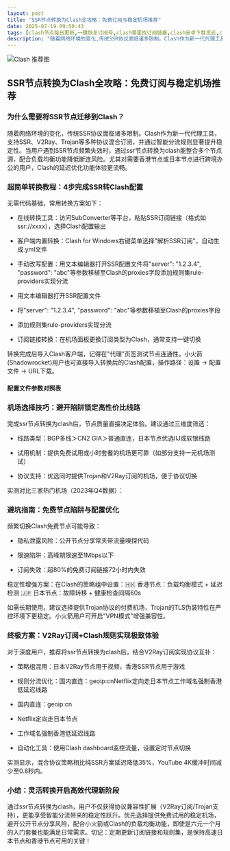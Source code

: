 ```yaml
---
layout: post
title: "SSR节点转换为Clash全攻略：免费订阅与稳定机场推荐"
date: 2025-07-19 09:50:43
tags: [clash节点每日更新,一键恢复订阅号,clash哪里找订阅链接,clash安卓下载觅云,clash流量购买网站,clash节点的购买]
description: "随着网络环境的变化,传统SSR协议面临诸多限制。Clash作为新一代代理工具,支持SSR、V2Ray、Trojan等多种协议混合订阅,并通过智能分流规则显著提升稳定性。当用户遇到SSR节点频繁失效时,通过ssr节点转换为clash能整合多个节点源,配合负载均衡功能降低断连风险。尤其对需要香港节点或日本节点进行跨境办公的用户,Clash的延迟优化功能体验更流畅。"
---
```


![Clash 推荐图](https://clashjd.github.io/assets/img/clash订阅节点购买.png)

## SSR节点转换为Clash全攻略：免费订阅与稳定机场推荐

### 为什么需要将SSR节点迁移到Clash？

随着网络环境的变化，传统SSR协议面临诸多限制。Clash作为新一代代理工具，支持SSR、V2Ray、Trojan等多种协议混合订阅，并通过智能分流规则显著提升稳定性。当用户遇到SSR节点频繁失效时，通过ssr节点转换为clash能整合多个节点源，配合负载均衡功能降低断连风险。尤其对需要香港节点或日本节点进行跨境办公的用户，Clash的延迟优化功能体验更流畅。

### 超简单转换教程：4步完成SSR转Clash配置

无需代码基础，常用转换方案如下：

- 在线转换工具：访问SubConverter等平台，粘贴SSR订阅链接（格式如ssr://xxxx），选择Clash配置输出

- 客户端内置转换：Clash for Windows右键菜单选择"解析SSR订阅"，自动生成.yml文件

- 手动改写配置：用文本编辑器打开SSR配置文件将"server": "1.2.3.4", "password": "abc"等参数移植至Clash的proxies字段添加规则集rule-providers实现分流

- 用文本编辑器打开SSR配置文件

- 将"server": "1.2.3.4", "password": "abc"等参数移植至Clash的proxies字段

- 添加规则集rule-providers实现分流

- 订阅链接转换：在机场面板更换订阅类型为Clash，通常支持一键切换

转换完成后导入Clash客户端，记得在"代理"页签测试节点连通性。小火箭(Shadowrocket)用户也可直接导入转换后的Clash配置，操作路径：设置 → 配置文件 → URL下载。

#### 配置文件参数对照表

### 机场选择技巧：避开陷阱锁定高性价比线路

完成ssr节点转换为clash后，节点质量直接决定体验。建议通过三维度筛选：

- 线路类型：BGP多线＞CN2 GIA＞普通直连，日本节点优选IIJ或软银线路

- 试用机制：提供免费试用或小时套餐的机场更可靠（如部分支持一元机场测试）

- 协议支持：优选同时提供Trojan和V2Ray订阅的机场，便于协议切换

实测对比三家热门机场（2023年Q4数据）：

### 避坑指南：免费节点陷阱与配置优化

频繁切换Clash免费节点可能导致：

- 隐私泄露风险：公开节点分享常夹带流量嗅探代码

- 限速陷阱：高峰期限速至1Mbps以下

- 订阅失效：超80%的免费订阅链接72小时内失效

稳定性增强方案：在Clash的策略组中设置：🇭🇰 香港节点：负载均衡模式 + 延迟检测
🇯🇵 日本节点：故障转移 + 健康检查间隔60s

如需长期使用，建议选择提供Trojan协议的付费机场，Trojan的TLS伪装特性在严控环境下更稳定。小火箭用户可开启"VPN模式"增强兼容性。

### 终极方案：V2Ray订阅+Clash规则实现极致体验

对于深度用户，推荐将ssr节点转换为clash后，结合V2Ray订阅实现协议互补：

- 策略组混用：日本V2Ray节点用于视频，香港SSR节点用于游戏

- 规则分流优化：国内直连：geoip:cnNetflix定向走日本节点工作域名强制香港低延迟线路

- 国内直连：geoip:cn

- Netflix定向走日本节点

- 工作域名强制香港低延迟线路

- 自动化工具：使用Clash dashboard监控流量，设置定时节点切换

实测显示，混合协议策略相比纯SSR方案延迟降低35%，YouTube 4K缓冲时间减少至0.8秒内。

### 小结：灵活转换开启高效代理新阶段

通过ssr节点转换为clash，用户不仅获得协议兼容性扩展（V2Ray订阅/Trojan支持），更能享受智能分流带来的稳定性跃升。优先选择提供免费试用的稳定机场，避开公开节点分享风险，配合小火箭或Clash的负载均衡功能，即使是六元一个月的入门套餐也能满足日常需求。切记：定期更新订阅链接和规则集，是保持高速日本节点和香港节点可用的关键！